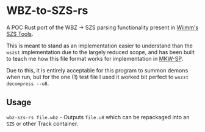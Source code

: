 # WBZ-to-SZS-rs

A POC Rust port of the WBZ -> SZS parsing functionality present in [Wiimm's SZS Tools](https://github.com/Wiimm/wiimms-szs-tools).

This is meant to stand as an implementation easier to understand than the `wszst` implementation due to the largely reduced scope,
and has been built to teach me how this file format works for implementation in [MKW-SP](https://github.com/mkw-sp/mkw-sp).

Due to this, it is entirely acceptable for this program to summon demons when run, but for the one (1) test file I used it worked
bit perfect to `wszst decompress --u8`.

## Usage

`wbz-szs-rs file.wbz` - Outputs `file.u8` which can be repackaged into an `SZS` or other Track container.
